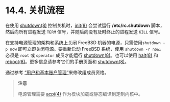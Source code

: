 # 14.4. 关机流程

在使用 [shutdown(8)](https://www.freebsd.org/cgi/man.cgi?query=shutdown&sektion=8&format=html) 控制关机时，[init(8)](https://www.freebsd.org/cgi/man.cgi?query=init&sektion=8&format=html) 会尝试运行 **/etc/rc.shutdown** 脚本，然后向所有进程发送 `TERM` 信号，并随后向没有及时终止的进程发送 `KILL` 信号。

在支持电源管理的架构和系统上关闭 FreeBSD 机器的电源，只需使用`shutdown -p now` 即可立即关闭电源。要重新启动 FreeBSD 系统，使用 `shutdown -r now`。必须是 `root` 或 `operator` 成员才能运行 [shutdown(8)](https://www.freebsd.org/cgi/man.cgi?query=shutdown&sektion=8&format=html)。也可以使用 [halt(8)](https://www.freebsd.org/cgi/man.cgi?query=halt&sektion=8&format=html) 和 [reboot(8)](https://www.freebsd.org/cgi/man.cgi?query=reboot&sektion=8&format=html)。更多信息请参考它们的手册页面和 [shutdown(8)](https://www.freebsd.org/cgi/man.cgi?query=shutdown&sektion=8&format=html)。

通过参考 [“用户和基本账户管理”](https://docs.freebsd.org/en/books/handbook/basics/index.html#users-synopsis)来修改组成员资格。

> **注意**
>
> 电源管理需要 [acpi(4)](https://www.freebsd.org/cgi/man.cgi?query=acpi&sektion=4&format=html) 作为模块加载或静态编译到定制内核中。
